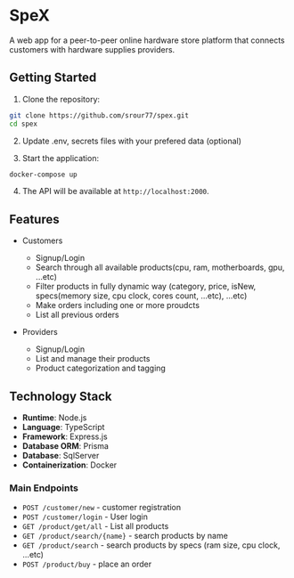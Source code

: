 # SpeX

A web app for a peer-to-peer online hardware store platform that connects customers with hardware supplies providers.


## Getting Started

1. Clone the repository:
```bash
git clone https://github.com/srour77/spex.git
cd spex
```

2. Update .env, secrets files with your prefered data (optional)

3. Start the application:
```bash
docker-compose up
```

4. The API will be available at `http://localhost:2000`.


## Features

- Customers
  - Signup/Login
  - Search through all available products(cpu, ram, motherboards, gpu, ...etc)
  - Filter products in fully dynamic way (category, price, isNew, specs(memory size, cpu clock, cores count, ...etc), ...etc)
  - Make orders including one or more proudcts
  - List all previous orders

- Providers
  - Signup/Login
  - List and manage their products
  - Product categorization and tagging


## Technology Stack

- **Runtime**: Node.js
- **Language**: TypeScript
- **Framework**: Express.js
- **Database ORM**: Prisma
- **Database**: SqlServer
- **Containerization**: Docker


### Main Endpoints

- `POST /customer/new`              - customer registration
- `POST /customer/login`            - User login
- `GET /product/get/all`            - List all products
- `GET /product/search/{name}`      - search products by name
- `GET /product/search`             - search products by specs (ram size, cpu clock, ...etc) 
- `POST /product/buy`               - place an order